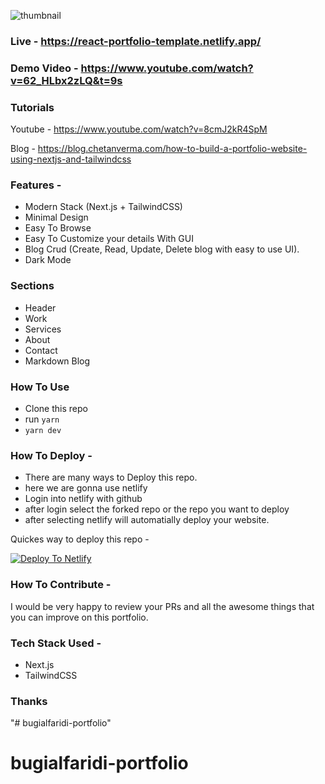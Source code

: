 ![thumbnail](https://user-images.githubusercontent.com/16558205/180779213-ea740975-3df1-460a-a964-0a623ee25872.png)

### Live - https://react-portfolio-template.netlify.app/

### Demo Video - https://www.youtube.com/watch?v=62_HLbx2zLQ&t=9s

### Tutorials

Youtube - https://www.youtube.com/watch?v=8cmJ2kR4SpM

Blog - https://blog.chetanverma.com/how-to-build-a-portfolio-website-using-nextjs-and-tailwindcss

### Features - 

- Modern Stack (Next.js + TailwindCSS)
- Minimal Design
- Easy To Browse
- Easy To Customize your details With GUI
- Blog Crud (Create, Read, Update, Delete blog with easy to use UI).
- Dark Mode


### Sections

- Header
- Work
- Services
- About
- Contact
- Markdown Blog


### How To Use

- Clone this repo
- run `yarn`
- `yarn dev`


### How To Deploy - 

- There are many ways to Deploy this repo.
- here we are gonna use netlify
- Login into netlify with github
- after login select the forked repo or the repo you want to deploy
- after selecting netlify will automatially deploy your website.

Quickes way to deploy this repo - 

[![Deploy To Netlify](https://www.netlify.com/img/deploy/button.svg)](https://app.netlify.com/start/deploy?repository=https://github.com/chetanverma16/react-portfolio-template)


### How To Contribute - 

I would be very happy to review your PRs and all the awesome things that you can improve on this portfolio.


### Tech Stack Used - 
- Next.js
- TailwindCSS


### Thanks







"# bugialfaridi-portfolio" 
# bugialfaridi-portfolio
